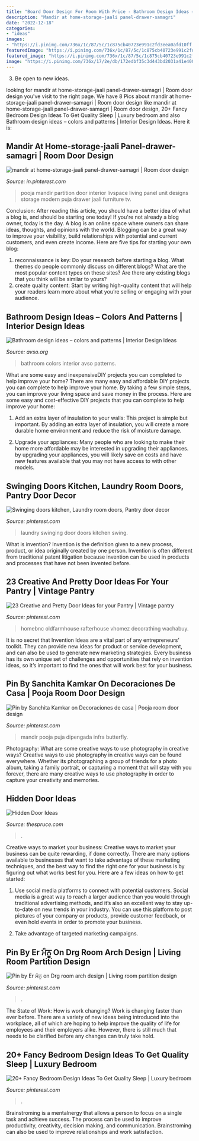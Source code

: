 ```yaml
---
title: "Board Door Design For Room With Price - Bathroom Design Ideas – Colors And Patterns"
description: "Mandir at home-storage-jaali panel-drawer-samagri"
date: "2022-12-18"
categories:
- "ideas"
images:
- "https://i.pinimg.com/736x/1c/87/5c/1c875cb40723e991c2fd3eea0afd10ff.jpg"
featuredImage: "https://i.pinimg.com/736x/1c/87/5c/1c875cb40723e991c2fd3eea0afd10ff.jpg"
featured_image: "https://i.pinimg.com/736x/1c/87/5c/1c875cb40723e991c2fd3eea0afd10ff.jpg"
image: "https://i.pinimg.com/736x/17/2e/db/172edbf35c3d443bd2031a41e400d492.jpg"
---
```



3. Be open to new ideas.

	

		
looking for mandir at home-storage-jaali panel-drawer-samagri | Room door design you've visit to the right page. We have 8 Pics about mandir at home-storage-jaali panel-drawer-samagri | Room door design like mandir at home-storage-jaali panel-drawer-samagri | Room door design, 20+ Fancy Bedroom Design Ideas To Get Quality Sleep | Luxury bedroom and also Bathroom design ideas – colors and patterns | Interior Design Ideas. Here it is:
		
    
## Mandir At Home-storage-jaali Panel-drawer-samagri | Room Door Design

<img loading=lazy src="https://i.pinimg.com/736x/d8/0b/e9/d80be9b08c6714020878592c51d9d40f.jpg" onerror="this.onerror=null;this.src='https://tse1.mm.bing.net/th?id=OIP.OZbX5d5UXI287MTWsoY9zAHaLG&amp;pid=15.1';" alt="mandir at home-storage-jaali panel-drawer-samagri | Room door design">

_Source: in.pinterest.com_

>pooja mandir partition door interior livspace living panel unit designs storage modern puja drawer jaali furniture tv. 

	

Conclusion: After reading this article, you should have a better idea of what a blog is, and should be starting one today!
If you're not already a blog owner, today is the day. A blog is an online space where owners can share ideas, thoughts, and opinions with the world. Blogging can be a great way to improve your visibility, build relationships with potential and current customers, and even create income. Here are five tips for starting your own blog: 
1. reconnaissance is key: Do your research before starting a blog. What themes do people commonly discuss on different blogs? What are the most popular content types on these sites? Are there any existing blogs that you think will be similar to yours? 
2. create quality content: Start by writing high-quality content that will help your readers learn more about what you’re selling or engaging with your audience.

    
## Bathroom Design Ideas – Colors And Patterns | Interior Design Ideas

<img loading=lazy src="https://www.avso.org/wp-content/uploads/2014/11/bathroom-design-ideas-colors-and-patterns-1415189110.jpg" onerror="this.onerror=null;this.src='https://tse3.mm.bing.net/th?id=OIP.cvtFcHFujJxSmwcASFW8eQHaKq&amp;pid=15.1';" alt="Bathroom design ideas – colors and patterns | Interior Design Ideas">

_Source: avso.org_

>bathroom colors interior avso patterns. 

	

What are some easy and inexpensiveDIY projects you can completed to help improve your home?
There are many easy and affordable DIY projects you can complete to help improve your home. By taking a few simple steps, you can improve your living space and save money in the process. Here are some easy and cost-effective DIY projects that you can complete to help improve your home: 
1. Add an extra layer of insulation to your walls: This project is simple but important. By adding an extra layer of insulation, you will create a more durable home environment and reduce the risk of moisture damage. 

2. Upgrade your appliances: Many people who are looking to make their home more affordable may be interested in upgrading their appliances. by upgrading your appliances, you will likely save on costs and have new features available that you may not have access to with other models. 


    
## Swinging Doors Kitchen, Laundry Room Doors, Pantry Door Decor

<img loading=lazy src="https://i.pinimg.com/736x/1d/c0/ab/1dc0abe346eec829840da046e732fc44--trim-work-laundry-room.jpg" onerror="this.onerror=null;this.src='https://tse3.mm.bing.net/th?id=OIP.tFMTLdMPF7KNMRMrnQFp2AHaJ3&amp;pid=15.1';" alt="Swinging doors kitchen, Laundry room doors, Pantry door decor">

_Source: pinterest.com_

>laundry swinging door doors kitchen swing. 

	

What is invention?
Invention is the definition given to a new process, product, or idea originally created by one person. Invention is often different from traditional patent litigation because invention can be used in products and processes that have not been invented before.

    
## 23 Creative And Pretty Door Ideas For Your Pantry | Vintage Pantry

<img loading=lazy src="https://i.pinimg.com/736x/1c/87/5c/1c875cb40723e991c2fd3eea0afd10ff.jpg" onerror="this.onerror=null;this.src='https://tse1.mm.bing.net/th?id=OIP.mr_yHsOYCOtnjGFilodkJgHaLG&amp;pid=15.1';" alt="23 Creative and Pretty Door Ideas for your Pantry | Vintage pantry">

_Source: pinterest.com_

>homebnc oldfarmhouse rafterhouse vhomez decorathing wachabuy. 

	

It is no secret that Invention Ideas are a vital part of any entrepreneurs’ toolkit. They can provide new ideas for product or service development, and can also be used to generate new marketing strategies. Every business has its own unique set of challenges and opportunities that rely on invention ideas, so it’s important to find the ones that will work best for your business.

    
## Pin By Sanchita Kamkar On Decoraciones De Casa | Pooja Room Door Design

<img loading=lazy src="https://i.pinimg.com/736x/64/1e/a6/641ea664d986b761a8109bf586b09c04.jpg" onerror="this.onerror=null;this.src='https://tse4.mm.bing.net/th?id=OIP.iv7ViDZN0Qod84I4Xzq1qwHaLH&amp;pid=15.1';" alt="Pin by Sanchita Kamkar on Decoraciones de casa | Pooja room door design">

_Source: pinterest.com_

>mandir pooja puja dipengada infra butterfly. 

	

Photography: What are some creative ways to use photography in creative ways?
Creative ways to use photography in creative ways can be found everywhere. Whether its photographing a group of friends for a photo album, taking a family portrait, or capturing a moment that will stay with you forever, there are many creative ways to use photography in order to capture your creativity and memories.

    
## Hidden Door Ideas

<img loading=lazy src="https://www.thespruce.com/thmb/G92CQE1LvS65QfQX1d_UGQuvSe8=/798x1198/filters:fill(auto,1)/PeterPennoyerArchiects_HiddenLibraryDoor__JonathanWallen-2bfd46c38bf24ae09cb7db1f8484991d.jpg" onerror="this.onerror=null;this.src='https://tse3.mm.bing.net/th?id=OIP.MYwhCw1rejSbkM5sc0DuAQHaLH&amp;pid=15.1';" alt="Hidden Door Ideas">

_Source: thespruce.com_

>. 

	

Creative ways to market your business:
Creative ways to market your business can be quite rewarding, if done correctly. There are many options available to businesses that want to take advantage of these marketing techniques, and the best way to find the right one for your business is by figuring out what works best for you. Here are a few ideas on how to get started: 
1. Use social media platforms to connect with potential customers. Social media is a great way to reach a larger audience than you would through traditional advertising methods, and it’s also an excellent way to stay up-to-date on new trends in your industry. You can use this platform to post pictures of your company or products, provide customer feedback, or even hold events in order to promote your business. 

2. Take advantage of targeted marketing campaigns.

    
## Pin By Er ਮੰਨੂ On Drg Room Arch Design | Living Room Partition Design

<img loading=lazy src="https://i.pinimg.com/736x/61/54/1b/61541beba50592d396979ab32016c10b.jpg" onerror="this.onerror=null;this.src='https://tse4.mm.bing.net/th?id=OIP.qvLxeTept0GIZeipObJsQwHaFv&amp;pid=15.1';" alt="Pin by Er ਮੰਨੂ on Drg room arch design | Living room partition design">

_Source: pinterest.com_

>. 

	

The State of Work: How is work changing?
Work is changing faster than ever before. There are a variety of new ideas being introduced into the workplace, all of which are hoping to help improve the quality of life for employees and their employers alike. However, there is still much that needs to be clarified before any changes can truly take hold.

    
## 20+ Fancy Bedroom Design Ideas To Get Quality Sleep | Luxury Bedroom

<img loading=lazy src="https://i.pinimg.com/736x/17/2e/db/172edbf35c3d443bd2031a41e400d492.jpg" onerror="this.onerror=null;this.src='https://tse3.mm.bing.net/th?id=OIP.imbzWe0dbNumiKODBgOJjAHaJ3&amp;pid=15.1';" alt="20+ Fancy Bedroom Design Ideas To Get Quality Sleep | Luxury bedroom">

_Source: pinterest.com_

>. 

	

Brainstroming is a mentalnergy that allows a person to focus on a single task and achieve success. The process can be used to improve productivity, creativity, decision making, and communication. Brainstroming can also be used to improve relationships and work satisfaction.

